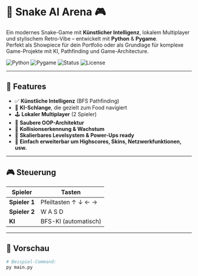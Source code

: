 # 🐍 Snake AI Arena 🎮

Ein modernes Snake-Game mit **Künstlicher Intelligenz**, lokalem Multiplayer und stylischem Retro-Vibe – entwickelt mit **Python** & **Pygame**.  
Perfekt als Showpiece für dein Portfolio oder als Grundlage für komplexe Game-Projekte mit KI, Pathfinding und Game-Architecture.

![Python](https://img.shields.io/badge/Python-3.12+-blue.svg)
![Pygame](https://img.shields.io/badge/Pygame-2.6-green.svg)
![Status](https://img.shields.io/badge/Build-Stable-brightgreen)
![License](https://img.shields.io/badge/License-MIT-lightgrey)

---

## 🚀 Features

- ✅ **Künstliche Intelligenz** (BFS Pathfinding)
- 🧠 **KI-Schlange**, die gezielt zum Food navigiert
- 🕹️ **Lokaler Multiplayer** (2 Spieler)
- 🧱 **Saubere OOP-Architektur**
- 🎯 **Kollisionserkennung & Wachstum**
- 🔄 **Skalierbares Levelsystem & Power-Ups ready**
- 💾 **Einfach erweiterbar um Highscores, Skins, Netzwerkfunktionen, usw.**

---

## 🎮 Steuerung

| Spieler       | Tasten              |
|---------------|---------------------|
| **Spieler 1** | Pfeiltasten ↑ ↓ ← → |
| **Spieler 2** | W A S D              |
| **KI**        | BFS-KI (automatisch)|

---

## 📸 Vorschau


```bash
# Beispiel-Command:
py main.py
